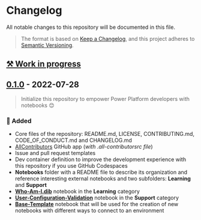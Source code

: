 # Changelog

All notable changes to this repository will be documented in this file.

> The format is based on [Keep a Changelog](https://keepachangelog.com/en/), and this project adheres to [Semantic Versioning](https://semver.org/spec/v2.0.0.html).

## [⚒ Work in progress]

<!-- ### 🔨 Fixed

- ...

### 🚀 Added

- ...

### 🤖 Changed

- ...

### ❌ Deleted

- ...-->

## [0.1.0] - 2022-07-28

> Initialize this repository to empower Power Platform developers with notebooks 😊

### 🚀 Added

- Core files of the repository: README.md, LICENSE, CONTRIBUTING.md, CODE_OF_CONDUCT.md and CHANGELOG.md
- [AllContributors](https://allcontributors.org/) GitHub app (*with .all-contributorsrc file*)
- Issue and pull request templates
- Dev container definition to improve the development experience with this repository if you use GitHub Codespaces
- **Notebooks** folder with a README file to describe its organization and reference interesting external notebooks and two subfolders: **Learning** and **Support**
- [**Who-Am-I.dib**](Notebooks/Learning/Who-Am-I.dib) notebook in the **Learning** category
- [**User-Configuration-Validation**](Notebooks/Support/User-Configuration-Validation.dib) notebook in the **Support** category
- [**Base-Template**](Notebooks/Base-Template.dib) notebook that will be used for the creation of new notebooks with different ways to connect to an environment

[⚒ Work in progress]: https://github.com/rpothin/Power-Platform-Notebooks/v0.1.0...HEAD
[0.1.0]: https://github.com/rpothin/PowerPlatform-ALM-With-GitHub-Template/releases/tag/v0.1.0
